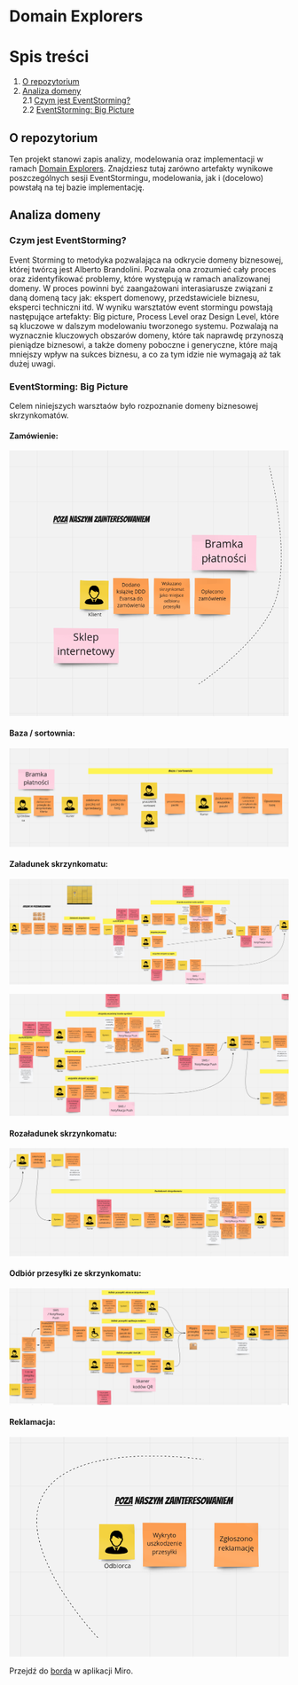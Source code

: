 # Domain Explorers

# Spis treści

1. [O repozytorium](#o-repozytorium)
2. [Analiza domeny](#analiza-domeny)  
   2.1 [Czym jest EventStorming?](#czym-jest-eventstorming)  
   2.2 [EventStorming: Big Picture](#eventstorming-big-picture)
   
## O repozytorium

Ten projekt stanowi zapis analizy, modelowania oraz implementacji w ramach [Domain Explorers](https://explorers.bettersoftwaredesign.pl). Znajdziesz tutaj zarówno artefakty wynikowe poszczególnych sesji EventStormingu, modelowania, jak i (docelowo) powstałą na tej bazie implementację.

## Analiza domeny

### Czym jest EventStorming?

Event Storming to metodyka pozwalająca na odkrycie domeny biznesowej, której twórcą jest Alberto Brandolini. Pozwala ona zrozumieć cały proces oraz zidentyfikować problemy, które występują w ramach analizowanej domeny. W proces powinni być zaangażowani interasiarusze związani z daną domeną tacy jak: ekspert domenowy, przedstawiciele biznesu, eksperci techniczni itd. W wyniku warsztatów event stormingu powstają następujące artefakty: Big picture, Process Level oraz Design Level, które są kluczowe w dalszym modelowaniu tworzonego systemu. Pozwalają na wyznacznie kluczowych obszarów domeny, które tak naprawdę przynoszą pieniądze biznesowi, a także domeny poboczne i generyczne, które mają mniejszy wpływ na sukces biznesu, a co za tym idzie nie wymagają aż tak dużej uwagi.

### EventStorming: Big Picture

Celem niniejszych warsztaów było rozpoznanie domeny biznesowej skrzynkomatów.

#### Zamówienie:

![Zamówienie](https://github.com/ktutak1337/Domain-Explorers/blob/main/assets/big-picture-order.png)

#### Baza / sortownia:

![Baza / sortownia](https://github.com/ktutak1337/Domain-Explorers/blob/main/assets/big-picture-warehouse-sorting.png)

#### Załadunek skrzynkomatu:

![Załadunek skrzynkomatu](https://github.com/ktutak1337/Domain-Explorers/blob/main/assets/big-picture-loading.png)

![Załadunek skrzynkomatu 2](https://github.com/ktutak1337/Domain-Explorers/blob/main/assets/big-picture-loading-2.png)

#### Rozaładunek skrzynkomatu:

![Rozaładunek skrzynkomatu](https://github.com/ktutak1337/Domain-Explorers/blob/main/assets/big-picture-unloading.png)

#### Odbiór przesyłki ze skrzynkomatu:

![Odbiór przesyłki ze skrzynkomatu](https://github.com/ktutak1337/Domain-Explorers/blob/main/assets/big-picture-delivery-pickup.png)

#### Reklamacja:

![Reklamacja](https://github.com/ktutak1337/Domain-Explorers/blob/main/assets/big-picture-complaint.png)

Przejdź do [borda](https://miro.com/app/board/o9J_lVEOtSs=/) w aplikacji Miro.
